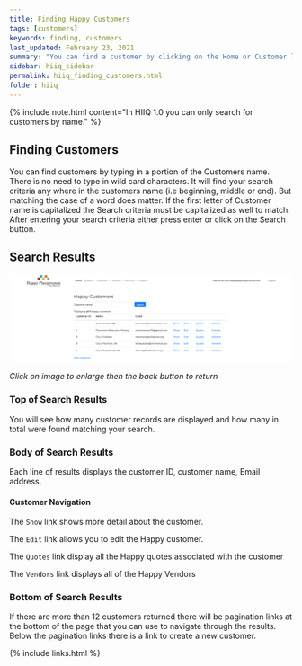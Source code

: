 ```yaml
---
title: Finding Happy Customers
tags: [customers]
keywords: finding, customers
last_updated: February 23, 2021
summary: "You can find a customer by clicking on the Home or Customer links in the topbar."
sidebar: hiiq_sidebar
permalink: hiiq_finding_customers.html
folder: hiiq
---
```


{% include note.html content="In HIIQ 1.0 you can only search for customers by name." %}

## Finding Customers
You can find customers by typing in a portion of the Customers name. There is no need to type in wild card characters. It will find your search criteria any where in the customers name (i.e beginning, middle or end). But matching the case of a word does matter. If the first letter of Customer name is capitalized the Search criteria must be capitalized as well to match. After entering your search criteria either press enter or click on the Search button.

## Search Results 
<a rel="noopener" href="images/customer_find_results.png"><img src="images/customer_find_results.png" class="img-responsive img-hover"></a>

*Click on image to enlarge then the back button to return*

### Top of Search Results

You will see how many customer records are displayed and how many in total were found matching your search.

### Body of Search Results

Each line of results displays the customer ID, customer name, Email address.

#### Customer Navigation

The `Show` link shows more detail about the customer.

The `Edit` link allows you to edit the Happy customer. 

The `Quotes` link display all the Happy quotes associated with the customer

The `Vendors` link displays all of the Happy Vendors

### Bottom of Search Results

If there are more than 12 customers returned there will be pagination links at the bottom of the page that you can use to navigate through the results. Below the pagination links there is a link to create a new customer.

{% include links.html %}
